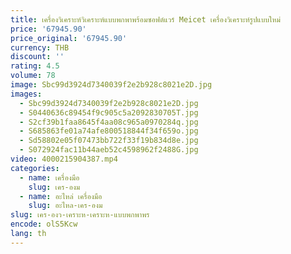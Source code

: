 ```yaml
---
title: เครื่องวิเคราะห์วิเคราะห์แบบพกพาพร้อมซอฟต์แวร์ Meicet เครื่องวิเคราะห์รูปแบบใหม่
price: '67945.90'
price_original: '67945.90'
currency: THB
discount: ''
rating: 4.5
volume: 78
image: Sbc99d3924d7340039f2e2b928c8021e2D.jpg
images:
  - Sbc99d3924d7340039f2e2b928c8021e2D.jpg
  - S0440636c89454f9c905c5a2092830705T.jpg
  - S2cf39b1faa8645f4aa08c965a0970284q.jpg
  - S685863fe01a74afe800518844f34f659o.jpg
  - Sd58802e05f07473bb722f33f19b834d8e.jpg
  - S072924fac11b44aeb52c4598962f2488G.jpg
video: 4000215904387.mp4
categories:
  - name: เครื่องมือ
    slug: เคร-องม
  - name: อะไหล่ เครื่องมือ
    slug: อะไหล-เคร-องม
slug: เคร-องว-เคราะห-เคราะห-แบบพกพาพร
encode: olS5Kcw
lang: th
---
```

  